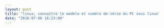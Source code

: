 ```yaml
---
layout: post
title: "linux, connaître le modèle et numéro de série du PC sous linux"
date: "2016-07-06 16:23:00"
---
```

<script src="https://pastebin.com/embed_js/3YyheZda"></script>
